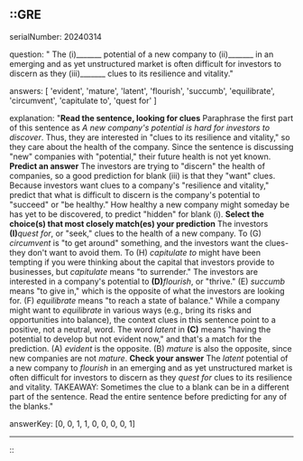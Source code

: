 ::GRE
---

serialNumber: 20240314

question: " The (i)_______ potential of a new company to (ii)_______ in an emerging and as yet unstructured market is often difficult for investors to discern as they (iii)_______ clues to its resilience and vitality."

answers: [
  'evident',
  'mature',
  'latent',
  'flourish',
  'succumb',
  'equilibrate',
  'circumvent',
  'capitulate to',
  'quest for'
]

explanation: "<strong>Read the sentence, looking for clues</strong> Paraphrase the first part of this sentence as <i>A new company's potential is hard for investors to discover</i>. Thus, they are interested in \"clues to its resilience and vitality,\" so they care about the health of the company. Since the sentence is discussing \"new\" companies with \"potential,\" their future health is not yet known. <strong>Predict an answer</strong> The investors are trying to \"discern\" the health of companies, so a good prediction for blank (iii) is that they \"want\" clues. Because investors want clues to a company's \"resilience and vitality,\" predict that what is difficult to discern is the company's potential to \"succeed\" or \"be healthy.\" How healthy a new company might someday be has yet to be discovered, to predict \"hidden\" for blank (i). <strong>Select the choice(s) that most closely match(es) your prediction</strong> The investors <strong>(I)</strong><i>quest for</i>, or \"seek,\" clues to the health of a new company. To (G) <i>circumvent</i> is \"to get around\" something, and the investors want the clues-they don't want to avoid them. To (H) <i>capitulate to</i> might have been tempting if you were thinking about the capital that investors provide to businesses, but <i>capitulate</i> means \"to surrender.\" The investors are interested in a company's potential to <strong>(D)</strong><i>flourish</i>, or \"thrive.\" (E) <i>succumb</i> means \"to give in,\" which is the opposite of what the investors are looking for. (F) <i>equilibrate</i> means \"to reach a state of balance.\" While a company might want to <i>equilibrate</i> in various ways (e.g., bring its risks and opportunities into balance), the context clues in this sentence point to a positive, not a neutral, word. The word <i>latent</i> in <strong>(C)</strong> means \"having the potential to develop but not evident now,\" and that's a match for the prediction. (A) <i>evident</i> is the opposite. (B) <i>mature</i> is also the opposite, since new companies are not <i>mature</i>. <strong>Check your answer</strong> The <i>latent </i>potential of a new company to <i>flourish </i>in an emerging and as yet unstructured market is often difficult for investors to discern as they <i>quest for</i> clues to its resilience and vitality. TAKEAWAY: Sometimes the clue to a blank can be in a different part of the sentence. Read the entire sentence before predicting for any of the blanks."

answerKey: [0, 0, 1, 1, 0, 0, 0, 0, 1]

---
::